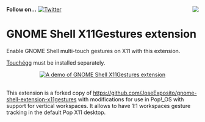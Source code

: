 **Follow on...** [![Twitter](.github/images/twitter.png "Twitter")](https://twitter.com/Jose__Exposito) <a href="https://www.paypal.com/cgi-bin/webscr?cmd=_donations&business=FT2KS37PVG8PU&currency_code=EUR&source=url"><img align="right"  src="https://www.paypalobjects.com/en_US/i/btn/btn_donate_LG.gif"></a>


# GNOME Shell X11Gestures extension

Enable GNOME Shell multi-touch gestures on X11 with this extension.

[Touchégg](https://github.com/JoseExposito/touchegg) must be installed separately.

<div align="center">
  <a href="https://www.youtube.com/watch?v=1y2hjDHbySY">
    <img alt="A demo of GNOME Shell X11Gestures extension" src=".github/images/demo.gif" />
  </a>
</div>

<br />

This extension is a forked copy of https://github.com/JoseExposito/gnome-shell-extension-x11gestures
with modifications for use in Pop!_OS with support for vertical workspaces. It 
allows to have 1:1 workspaces gesture tracking in the default Pop X11 desktop.
